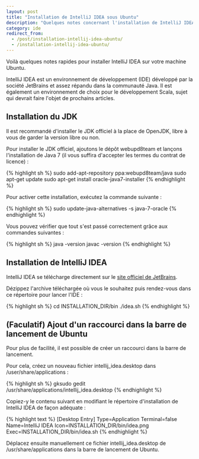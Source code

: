```yaml
---
layout: post
title: "Installation de IntelliJ IDEA sous Ubuntu"
description: "Quelques notes concernant l'installation de IntelliJ IDEA sous Ubuntu : installation du JDK, de l'IDE et ajout d'un raccourci dans la barre de lancement de Unity."
category: ide
redirect_from:
  - /post/installation-intellij-idea-ubuntu/
  - /installation-intellij-idea-ubuntu/
---
```


Voilà quelques notes rapides pour installer IntelliJ IDEA sur votre machine Ubuntu.

IntelliJ IDEA est un environnement de développement (IDE) développé par la société JetBrains et assez répandu dans la communauté Java. Il est également un environnement de choix pour le développement Scala, sujet qui devrait faire l'objet de prochains articles.

## Installation du JDK

Il est recommandé d'installer le JDK officiel à la place de OpenJDK, libre à vous de garder la version libre ou non.

Pour installer le JDK officiel, ajoutons le dépôt webupd8team et lançons l'installation de Java 7 (il vous suffira d'accepter les termes du contrat de licence) :

{% highlight sh %}
sudo add-apt-repository ppa:webupd8team/java
sudo apt-get update
sudo apt-get install oracle-java7-installer
{% endhighlight %}

Pour activer cette installation, exécutez la commande suivante :

{% highlight sh %}
sudo update-java-alternatives -s java-7-oracle
{% endhighlight %}

Vous pouvez vérifier que tout s'est passé correctement grâce aux commandes suivantes :

{% highlight sh %}
java -version
javac -version
{% endhighlight %}

## Installation de IntelliJ IDEA

IntelliJ IDEA se télécharge directement sur le [site officiel de JetBrains](http://www.jetbrains.com/idea/download/ "Téléchargement de IntelliJ IDEA").

Dézippez l'archive téléchargée où vous le souhaitez puis rendez-vous dans ce répertoire pour lancer l'IDE :

{% highlight sh %}
cd INSTALLATION_DIR/bin
./idea.sh
{% endhighlight %}

## (Faculatif) Ajout d'un raccourci dans la barre de lancement de Ubuntu

Pour plus de facilité, il est possible de créer un raccourci dans la barre de lancement.

Pour cela, créez un nouveau fichier intellij_idea.desktop dans /user/share/applications :

{% highlight sh %}
gksudo gedit /usr/share/applications/intellij_idea.desktop
{% endhighlight %}

Copiez-y le contenu suivant en modifiant le répertoire d'installation de IntelliJ IDEA de façon adéquate :

{% highlight text %}
[Desktop Entry]
Type=Application
Terminal=false
Name=IntelliJ IDEA
Icon=INSTALLATION_DIR/bin/idea.png
Exec=INSTALLATION_DIR/bin/idea.sh
{% endhighlight %}

Déplacez ensuite manuellement ce fichier intellij_idea.desktop de /usr/share/applications dans la barre de lancement de Ubuntu.
